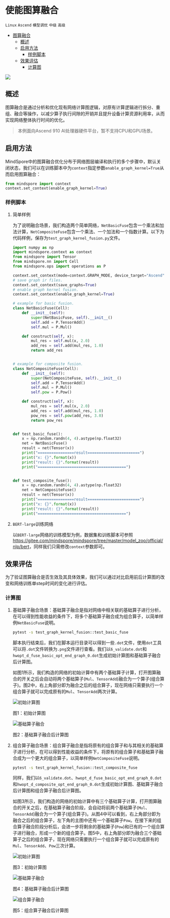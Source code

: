 # 使能图算融合

`Linux` `Ascend` `模型调优` `中级` `高级`

<!-- TOC -->

- [图算融合](#图算融合)
  - [概述](#概述)
  - [启用方法](#启用方法)
    - [样例脚本](#样例脚本)
  - [效果评估](#效果评估)
    - [计算图](#计算图)

<!-- /TOC -->

<a href="https://gitee.com/mindspore/docs/blob/master/tutorials/source_zh_cn/advanced_use/graph_kernel_fusion.md" target="_blank"><img src="../_static/logo_source.png"></a>

## 概述

图算融合是通过分析和优化现有网络计算图逻辑，对原有计算逻辑进行拆分、重组、融合等操作，以减少算子执行间隙的开销并且提升设备计算资源利用率，从而实现网络整体执行时间的优化。

> 本例面向Ascend 910 AI处理器硬件平台，暂不支持CPU和GPU场景。

## 启用方法

MindSpore中的图算融合优化分布于网络图层编译和执行的多个步骤中，默认关闭状态，我们可以在训练脚本中为`context`指定参数`enable_graph_kernel=True`从而启用图算融合：

```python
from mindspore import context
context.set_context(enable_graph_kernel=True)
```

### 样例脚本

1. 简单样例  

    为了说明融合场景，我们构造两个简单网络，`NetBasicFuse`包含一个乘法和加法计算，`NetCompositeFuse`包含一个乘法、一个加法和一个指数计算。以下为代码样例，保存为`test_graph_kernel_fusion.py`文件。  

    ```python
    import numpy as np
    import mindspore.context as context
    from mindspore import Tensor
    from mindspore.nn import Cell
    from mindspore.ops import operations as P

    context.set_context(mode=context.GRAPH_MODE, device_target="Ascend")
    # save graph ir files.
    context.set_context(save_graphs=True)
    # enable graph kernel fusion.
    context.set_context(enable_graph_kernel=True)

    # example for basic fusion.
    class NetBasicFuse(Cell):
        def __init__(self):
            super(NetBasicFuse, self).__init__()
            self.add = P.TensorAdd()
            self.mul = P.Mul()

        def construct(self, x):
            mul_res = self.mul(x, 2.0)
            add_res = self.add(mul_res, 1.0)
            return add_res


    # example for composite fusion.
    class NetCompositeFuse(Cell):
        def __init__(self):
            super(NetCompositeFuse, self).__init__()
            self.add = P.TensorAdd()
            self.mul = P.Mul()
            self.pow = P.Pow()

        def construct(self, x):
            mul_res = self.mul(x, 2.0)
            add_res = self.add(mul_res, 1.0)
            pow_res = self.pow(add_res, 3.0)
            return pow_res


    def test_basic_fuse():
        x = np.random.randn(4, 4).astype(np.float32)
        net = NetBasicFuse()
        result = net(Tensor(x))
        print("================result=======================")
        print("x: {}".format(x))
        print("result: {}".format(result))
        print("=======================================")


    def test_composite_fuse():
        x = np.random.randn(4, 4).astype(np.float32)
        net = NetCompositeFuse()
        result = net(Tensor(x))
        print("================result=======================")
        print("x: {}".format(x))
        print("result: {}".format(result))
        print("=======================================")
    ```

2. `BERT-large`训练网络

    以`BERT-large`网络的训练模型为例，数据集和训练脚本可参照
    <https://gitee.com/mindspore/mindspore/tree/master/model_zoo/official/nlp/bert>，同样我们只需修改`context`参数即可。  

## 效果评估

为了验证图算融合是否生效及其具体效果，我们可以通过对比启用前后计算图的改变和网络训练单step时间的变化进行评估。

### 计算图

1. 基础算子融合场景：基础算子融合是指对网络中相关联的基础算子进行分析，在可以得到性能收益的条件下，将多个基础算子融合成为组合算子，以简单样例`NetBasicFuse`说明。  

    ```bash
    pytest -s test_graph_kernel_fusion::test_basic_fuse
    ```

    脚本执行结束后，我们在脚本运行目录可以得到一些`.dot`文件，使用`dot`工具可以将`.dot`文件转换为`.png`文件进行查看。我们以`6_validate.dot`和`hwopt_d_fuse_basic_opt_end_graph_0.dot`生成初始计算图和基础算子融合后计算图。

    如图1所示，我们构造的网络的初始计算中有两个基础算子计算，打开图算融合的开关之后会自动将两个基础算子(`Mul`、`TensorAdd`)融合为一个算子(组合算子)。图2中，右上角部分即为融合之后的组合算子，现在网络只需要执行一个组合算子就可以完成原有的`Mul`、`TensorAdd`两次计算。  

    ![初始计算图](./images/graph_kernel_fusion_example_fuse_basic_before.png)

    图1：初始计算图

    ![基础算子融合](./images/graph_kernel_fusion_example_fuse_basic_after.png)

    图2：基础算子融合后计算图

2. 组合算子融合场景：组合算子融合是指将原有的组合算子和与其相关的基础算子进行分析，在可以得到性能收益的条件下，将原有的组合算子和基础算子融合成为一个更大的组合算子，以简单样例`NetCompositeFuse`说明。  

    ```bash
    pytest -s test_graph_kernel_fusion::test_composite_fuse
    ```

    同样，我们以`6_validate.dot`、`hwopt_d_fuse_basic_opt_end_graph_0.dot`和`hwopt_d_composite_opt_end_graph_0.dot`生成初始计算图、基础算子融合后计算图和组合算子融合后计算图。

    如图3所示，我们构造的网络的初始计算中有三个基础算子计算，打开图算融合的开关之后，在基础算子融合阶段，会自动将前两个基础算子(`Mul`、`TensorAdd`)融合为一个算子(组合算子)。从图4中可以看到，右上角部分即为融合之后的组合算子，左下角的主图中还有一个基础算子`Pow`。在接下来的组合算子融合阶段分析后，会进一步将剩余的基础算子(`Pow`)和已有的一个组合算子进行融合，形成一个新的组合算子。图5中，右上角部分即为融合三个基础算子之后的组合算子，现在网络只需要执行一个组合算子就可以完成原有的`Mul`、`TensorAdd`、`Pow`三次计算。  

    ![初始计算图](./images/graph_kernel_fusion_example_fuse_composite_before.png)

    图3：初始计算图

    ![基础算子融合](./images/graph_kernel_fusion_example_fuse_composite_middle.png)

    图4：基础算子融合后计算图

    ![组合算子融合](./images/graph_kernel_fusion_example_fuse_composite_after.png)

    图5：组合算子融合后计算图
